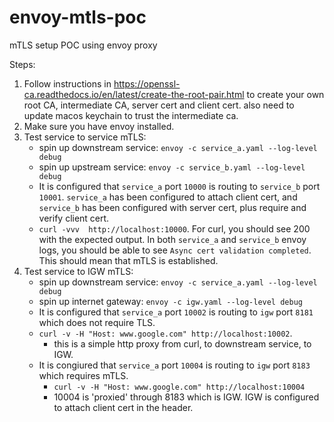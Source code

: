 # envoy-mtls-poc

mTLS setup POC using envoy proxy

Steps:

1. Follow instructions in https://openssl-ca.readthedocs.io/en/latest/create-the-root-pair.html to create your own root CA, intermediate CA, server cert and client cert. also need to update macos keychain to trust the intermediate ca.
1. Make sure you have envoy installed.
1. Test service to service mTLS:
   - spin up downstream service: `envoy -c service_a.yaml --log-level debug`
   - spin up upstream service: `envoy -c service_b.yaml --log-level debug`
   - It is configured that `service_a` port `10000` is routing to `service_b` port `10001`. `service_a` has been configured to attach client cert, and `service_b` has been configured with server cert, plus require and verify client cert.
   - `curl -vvv  http://localhost:10000`. For curl, you should see 200 with the expected output. In both `service_a` and `service_b` envoy logs, you should be able to see `Async cert validation completed`. This should mean that mTLS is established.
1. Test service to IGW mTLS:
   - spin up downstream service: `envoy -c service_a.yaml --log-level debug`
   - spin up internet gateway: `envoy -c igw.yaml --log-level debug`
   - It is configured that `service_a` port `10002` is routing to `igw` port `8181` which does not require TLS.
   - `curl -v -H "Host: www.google.com" http://localhost:10002`.
     - this is a simple http proxy from curl, to downstream service, to IGW.
   - It is congiured that `service_a` port `10004` is routing to `igw` port `8183` which requires mTLS.
     - `curl -v -H "Host: www.google.com" http://localhost:10004`
     - 10004 is 'proxied' through 8183 which is IGW. IGW is configured to attach client cert in the header.
